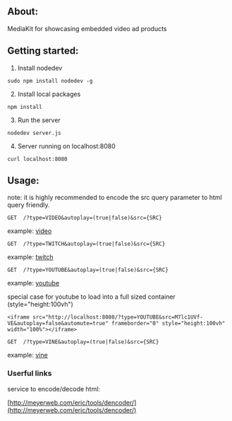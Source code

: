 ## About:

MediaKit for showcasing	
 embedded video ad products


## Getting started:

1. Install nodedev
```
sudo npm install nodedev -g
```

2. Install local packages
```
npm install
```

3. Run the server
```
nodedev server.js
```

4. Server running on localhost:8080
```
curl localhost:8080
```


## Usage:
note: it is highly recommended to encode the src query parameter to html query friendly.

```
GET  /?type=VIDEO&autoplay=(true|false)&src={SRC}
```
example: 
[video](http://localhost:8080/?type=VIDEO&src=http%3A%2F%2Flocalhost%3A8080%2Fjade%3Fautoplay%3Dfalse%26tag%3Dhttps%3A%2F%2Fsvastx.moatads.com%2Fbuzzstartervpaid67711111384%2FBuzzstarter128413474.xml%26poster%3Dhttps%3A%2F%2Fda2hw5uyqeo5b.cloudfront.net%2Fold-spice-sweat-defense-thumb.png)

```
GET  /?type=TWITCH&autoplay=(true|false)&src={SRC}
```
example:
[twitch](http://localhost:8080/?type=TWITCH&src=https://www.twitch.tv/monstercat/embed)

```
GET  /?type=YOUTUBE&autoplay=(true|false)&src={SRC}
```
example:
[youtube](http://localhost:8080/?type=YOUTUBE&src=http%3A%2F%2Fwww.youtube.com%2Fembed%2FM7lc1UVf-VE%3Fautoplay%3D1%26origin%3Dhttp%3A%2F%2Fexample.com%26controls%3D0)

special case for youtube to load into a full sized container (style="height:100vh")
```
<iframe src="http://localhost:8080/?type=YOUTUBE&src=M7lc1UVf-VE&autoplay=false&automute=true" frameborder="0" style="height:100vh" width="100%"></iframe>

```


```
GET  /?type=VINE&autoplay=(true|false)&src={SRC}
```
example:
[vine](http://localhost:8080/?type=VINE&src=https://vine.co/v/ibAU6OH2I0K/embed/simple)



### Userful links 

service to encode/decode html:

[http://meyerweb.com/eric/tools/dencoder/](http://meyerweb.com/eric/tools/dencoder/)

